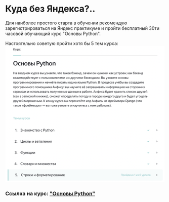 # Куда без Яндекса?..

Для наиболее простого старта в обучении рекомендую зарегистрироваться на Яндекс практикуме и пройти бесплатный 30ти часовой обучающий курс "Основы Python". 

Настоятельно советую пройти хотя бы 5 тем курса: ![Картинка](img/course_py.png)

### Ссылка на курс: ["Основы Python"](https://practicum.yandex.ru/profile/backend-developer/ "Яндекс.Практикум")
